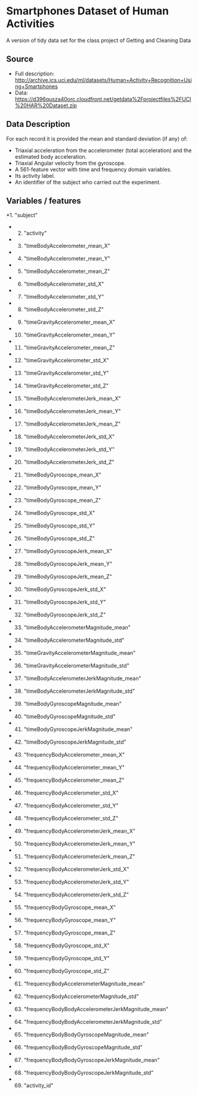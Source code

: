 # Smartphones Dataset of Human Activities
A version of tidy data set for the class project of Getting and Cleaning Data

## Source 
* Full description: http://archive.ics.uci.edu/ml/datasets/Human+Activity+Recognition+Using+Smartphones
* Data: https://d396qusza40orc.cloudfront.net/getdata%2Fprojectfiles%2FUCI%20HAR%20Dataset.zip

## Data Description
For each record it is provided the mean and standard deviation (if any) of:
* Triaxial acceleration from the accelerometer (total acceleration) and the estimated body acceleration.
* Triaxial Angular velocity from the gyroscope. 
* A 561-feature vector with time and frequency domain variables. 
* Its activity label. 
* An identifier of the subject who carried out the experiment.



## Variables / features
 *1. "subject"                                         
 * 2. "activity"                                        
 * 3. "timeBodyAccelerometer_mean_X"                    
 * 4. "timeBodyAccelerometer_mean_Y"                    
 * 5. "timeBodyAccelerometer_mean_Z"                    
 * 6. "timeBodyAccelerometer_std_X"                     
 * 7. "timeBodyAccelerometer_std_Y"                     
 * 8. "timeBodyAccelerometer_std_Z"                     
 * 9. "timeGravityAccelerometer_mean_X"                 
* 10. "timeGravityAccelerometer_mean_Y"                 
* 11. "timeGravityAccelerometer_mean_Z"                 
* 12. "timeGravityAccelerometer_std_X"                  
* 13. "timeGravityAccelerometer_std_Y"                  
* 14. "timeGravityAccelerometer_std_Z"                  
* 15. "timeBodyAccelerometerJerk_mean_X"                
* 16. "timeBodyAccelerometerJerk_mean_Y"                
* 17. "timeBodyAccelerometerJerk_mean_Z"                
* 18. "timeBodyAccelerometerJerk_std_X"                 
* 19. "timeBodyAccelerometerJerk_std_Y"                 
* 20. "timeBodyAccelerometerJerk_std_Z"                 
* 21. "timeBodyGyroscope_mean_X"                        
* 22. "timeBodyGyroscope_mean_Y"                        
* 23. "timeBodyGyroscope_mean_Z"                        
* 24. "timeBodyGyroscope_std_X"                         
* 25. "timeBodyGyroscope_std_Y"                         
* 26. "timeBodyGyroscope_std_Z"                         
* 27. "timeBodyGyroscopeJerk_mean_X"                    
* 28. "timeBodyGyroscopeJerk_mean_Y"                    
* 29. "timeBodyGyroscopeJerk_mean_Z"                    
* 30. "timeBodyGyroscopeJerk_std_X"                     
* 31. "timeBodyGyroscopeJerk_std_Y"                     
* 32. "timeBodyGyroscopeJerk_std_Z"                     
* 33. "timeBodyAccelerometerMagnitude_mean"             
* 34. "timeBodyAccelerometerMagnitude_std"              
* 35. "timeGravityAccelerometerMagnitude_mean"          
* 36. "timeGravityAccelerometerMagnitude_std"           
* 37. "timeBodyAccelerometerJerkMagnitude_mean"         
* 38. "timeBodyAccelerometerJerkMagnitude_std"          
* 39. "timeBodyGyroscopeMagnitude_mean"                 
* 40. "timeBodyGyroscopeMagnitude_std"                  
* 41. "timeBodyGyroscopeJerkMagnitude_mean"             
* 42. "timeBodyGyroscopeJerkMagnitude_std"              
* 43. "frequencyBodyAccelerometer_mean_X"               
* 44. "frequencyBodyAccelerometer_mean_Y"               
* 45. "frequencyBodyAccelerometer_mean_Z"               
* 46. "frequencyBodyAccelerometer_std_X"                
* 47. "frequencyBodyAccelerometer_std_Y"                
* 48. "frequencyBodyAccelerometer_std_Z"                
* 49. "frequencyBodyAccelerometerJerk_mean_X"           
* 50. "frequencyBodyAccelerometerJerk_mean_Y"           
* 51. "frequencyBodyAccelerometerJerk_mean_Z"           
* 52. "frequencyBodyAccelerometerJerk_std_X"            
* 53. "frequencyBodyAccelerometerJerk_std_Y"            
* 54. "frequencyBodyAccelerometerJerk_std_Z"            
* 55. "frequencyBodyGyroscope_mean_X"                   
* 56. "frequencyBodyGyroscope_mean_Y"                   
* 57. "frequencyBodyGyroscope_mean_Z"                   
* 58. "frequencyBodyGyroscope_std_X"                    
* 59. "frequencyBodyGyroscope_std_Y"                    
* 60. "frequencyBodyGyroscope_std_Z"                    
* 61. "frequencyBodyAccelerometerMagnitude_mean"        
* 62. "frequencyBodyAccelerometerMagnitude_std"         
* 63. "frequencyBodyBodyAccelerometerJerkMagnitude_mean"
* 64. "frequencyBodyBodyAccelerometerJerkMagnitude_std" 
* 65. "frequencyBodyBodyGyroscopeMagnitude_mean"        
* 66. "frequencyBodyBodyGyroscopeMagnitude_std"         
* 67. "frequencyBodyBodyGyroscopeJerkMagnitude_mean"    
* 68. "frequencyBodyBodyGyroscopeJerkMagnitude_std"     
* 69. "activity_id"                                     
